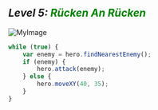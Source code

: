 ## ***Level 5:***  <span style="color: green">***Rücken An Rücken***


![MyImage](Welt-2-Level-5.png)


```Javascript
while (true) {
    var enemy = hero.findNearestEnemy();
    if (enemy) {
        hero.attack(enemy);
    } else {
        hero.moveXY(40, 35);
    }
}
```